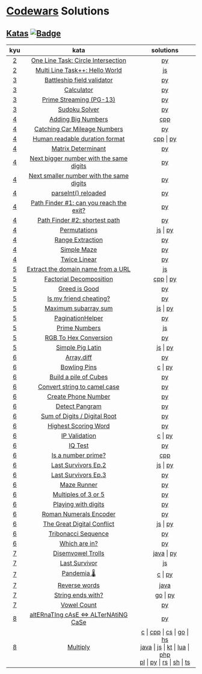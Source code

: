 # [Codewars](https://www.codewars.com/dashboard) Solutions
## [Katas](https://www.codewars.com/kata) [![Badge](https://www.codewars.com/users/e1630m/badges/small)](https://www.codewars.com/users/e1630m)
| kyu | kata | solutions |
| :-: | :--: | :-------: |
| [2](./2kyu) | [One Line Task: Circle Intersection](https://www.codewars.com/kata/5908242330e4f567e90000a3)               | [py](./2kyu/one_line_task_circle_interaction.py) |
| [2](./2kyu) | [Multi Line Task++: Hello World](https://www.codewars.com/kata/5935558a32fb828aad001213)                   | [js](./2kyu/multi_line_task_hello_world.js) |
| [3](./3kyu) | [Battleship field validator](https://www.codewars.com/kata/52bb6539a4cf1b12d90005b7)                       | [py](./3kyu/battleship_field_validator.py) |
| [3](./3kyu) | [Calculator](https://www.codewars.com/kata/5235c913397cbf2508000048)                                       | [py](./3kyu/calculator.py) |
| [3](./3kyu) | [Prime Streaming (PG-13)](https://www.codewars.com/kata/5519a584a73e70fa570005f5)                          | [py](./3kyu/prime_streaming_pg_13.py) |
| [3](./3kyu) | [Sudoku Solver](https://www.codewars.com/kata/5296bc77afba8baa690002d7)                                    | [py](./3kyu/sudoku_solver.py) |
| [4](./4kyu) | [Adding Big Numbers](https://www.codewars.com/kata/525f4206b73515bffb000b21)                               | [cpp](./4kyu/adding_big_numbers.cpp) |
| [4](./4kyu) | [Catching Car Mileage Numbers](https://www.codewars.com/kata/52c4dd683bfd3b434c000292)                     | [py](./4kyu/catching_car_mileage_numbers.py) |
| [4](./4kyu) | [Human readable duration format](https://www.codewars.com/kata/52742f58faf5485cae000b9a)                   | [cpp](./4kyu/human_readable_duration_format.cpp) \| [py](./4kyu/human_readable_duration_format.py) |
| [4](./4kyu) | [Matrix Determinant](https://www.codewars.com/kata/52a382ee44408cea2500074c)                               | [py](./4kyu/matrix_determinant.py) |
| [4](./4kyu) | [Next bigger number with the same digits](https://www.codewars.com/kata/55983863da40caa2c900004e)          | [py](./4kyu/next_bigger_number_with_the_same_digits.py) |
| [4](./4kyu) | [Next smaller number with the same digits](https://www.codewars.com/kata/5659c6d896bc135c4c00021e)         | [py](./4kyu/next_smaller_number_with_the_same_digits.py) |
| [4](./4kyu) | [parseInt() reloaded](https://www.codewars.com/kata/525c7c5ab6aecef16e0001a5)                              | [py](./4kyu/parseint_reloaded.py) |
| [4](./4kyu) | [Path Finder #1: can you reach the exit?](https://www.codewars.com/kata/5765870e190b1472ec0022a2)          | [py](./4kyu/path_finder_1_can_you_reach_the_exit.py) |
| [4](./4kyu) | [Path Finder #2: shortest path](https://www.codewars.com/kata/57658bfa28ed87ecfa00058a)                    | [py](./4kyu/path_finder_2_shortest_path.py) |
| [4](./4kyu) | [Permutations](https://www.codewars.com/kata/5254ca2719453dcc0b00027d)                                     | [js](./4kyu/permutations.js) \| [py](./4kyu/permutations.py) |
| [4](./4kyu) | [Range Extraction](https://www.codewars.com/kata/51ba717bb08c1cd60f00002f)                                 | [py](./4kyu/range_extraction.py) |
| [4](./4kyu) | [Simple Maze](https://www.codewars.com/kata/56bb9b7838dd34d7d8001b3c)                                      | [py](./4kyu/simple_maze.py) |
| [4](./4kyu) | [Twice Linear](https://www.codewars.com/kata/5672682212c8ecf83e000050)                                     | [py](./4kyu/twice_linear.py) |
| [5](./5kyu) | [Extract the domain name from a URL](https://www.codewars.com/kata/514a024011ea4fb54200004b)               | [js](./5kyu/extract_the_domain_name_from_a_url.js) |
| [5](./5kyu) | [Factorial Decomposition](https://www.codewars.com/kata/5a045fee46d843effa000070)                          | [cpp](./5kyu/factorial_decomposition.cpp) \| [py](./5kyu/factorial_decomposition.py) |
| [5](./5kyu) | [Greed is Good](https://www.codewars.com/kata/5270d0d18625160ada0000e4)                                    | [py](./5kyu/greed_is_good.py) |
| [5](./5kyu) | [Is my friend cheating?](https://www.codewars.com/kata/5547cc7dcad755e480000004)                           | [py](./5kyu/is_my_friend_cheating.py) |
| [5](./5kyu) | [Maximum subarray sum](https://www.codewars.com/kata/54521e9ec8e60bc4de000d6c)                             | [js](./5kyu/maximum_subarray_sum.js) \| [py](./5kyu/maximum_subarray_sum.py) |
| [5](./5kyu) | [PaginationHelper](https://www.codewars.com/kata/515bb423de843ea99400000a)                                 | [py](./5kyu/pagination_helper.py) |
| [5](./5kyu) | [Prime Numbers](https://www.codewars.com/kata/52dd72494367608ac1000416)                                    | [js](./5kyu/prime_numbers.js) |
| [5](./5kyu) | [RGB To Hex Conversion](https://www.codewars.com/kata/513e08acc600c94f01000001)                            | [py](./5kyu/rgb_to_hex_conversion.py) |
| [5](./5kyu) | [Simple Pig Latin](https://www.codewars.com/kata/520b9d2ad5c005041100000f)                                 | [js](./5kyu/simple_pig_latin.js) \| [py](./5kyu/simple_pig_latin.py) |
| [6](./6kyu) | [Array.diff](https://www.codewars.com/kata/523f5d21c841566fde000009)                                       | [py](./6kyu/array_diff.py) |
| [6](./6kyu) | [Bowling Pins](https://www.codewars.com/kata/585cf93f6ad5e0d9bf000010)                                     | [c](./6kyu/bowling_pins.c) \| [py](./6kyu/bowling_pins.py) |
| [6](./6kyu) | [Build a pile of Cubes](https://www.codewars.com/kata/5592e3bd57b64d00f3000047)                            | [py](./6kyu/build_a_pile_of_cubes.py) |
| [6](./6kyu) | [Convert string to camel case](https://www.codewars.com/kata/517abf86da9663f1d2000003)                     | [py](./6kyu/convert_string_to_camel_case.py) |
| [6](./6kyu) | [Create Phone Number](https://www.codewars.com/kata/525f50e3b73515a6db000b83)                              | [py](./6kyu/create_phone_number.py) |
| [6](./6kyu) | [Detect Pangram](https://www.codewars.com/kata/545cedaa9943f7fe7b000048)                                   | [py](./6kyu/detect_pangram.py) |
| [6](./6kyu) | [Sum of Digits / Digital Root](https://www.codewars.com/kata/541c8630095125aba6000c00)                     | [py](./6kyu/digital_root.py) |
| [6](./6kyu) | [Highest Scoring Word](https://www.codewars.com/kata/57eb8fcdf670e99d9b000272)                             | [py](./6kyu/highest_scoring_word.py) |
| [6](./6kyu) | [IP Validation](https://www.codewars.com/kata/515decfd9dcfc23bb6000006)                                    | [c](./6kyu/ip_validation.c) \| [py](./6kyu/ip_validation.py) |
| [6](./6kyu) | [IQ Test](https://www.codewars.com/kata/552c028c030765286c00007d)                                          | [py](./6kyu/iq_test.py) |
| [6](./6kyu) | [Is a number prime?](https://www.codewars.com/kata/5262119038c0985a5b00029f)                               | [cpp](./6kyu/is_a_number_prime.cpp) |
| [6](./6kyu) | [Last Survivors Ep.2](https://www.codewars.com/kata/60a1aac7d5a5fc0046c89651)                              | [js](./6kyu/last_survivors_ep2.js) \| [py](./6kyu/last_survivors_ep2.py) |
| [6](./6kyu) | [Last Survivors Ep.3](https://www.codewars.com/kata/60a2d7f50eee95000d34f414)                              | [py](./6kyu/last_survivors_ep3.py) |
| [6](./6kyu) | [Maze Runner](https://www.codewars.com/kata/58663693b359c4a6560001d6)                                      | [py](./6kyu/maze_runner.py) |
| [6](./6kyu) | [Multiples of 3 or 5](https://www.codewars.com/kata/514b92a657cdc65150000006)                              | [py](./6kyu/multiples_of_3_or_5.py) |
| [6](./6kyu) | [Playing with digits](https://www.codewars.com/kata/5552101f47fc5178b1000050)                              | [py](./6kyu/playing_with_digits.py) |
| [6](./6kyu) | [Roman Numerals Encoder](https://www.codewars.com/kata/51b62bf6a9c58071c600001b)                           | [py](./6kyu/roman_numerals_encoder.py) |
| [6](./6kyu) | [The Great Digital Conflict](https://www.codewars.com/kata/605150ba96ff8c000b6e3df8)                       | [js](./6kyu/the_great_digital_conflict.js) \| [py](./6kyu/the_great_digital_conflict.py) |
| [6](./6kyu) | [Tribonacci Sequence](https://www.codewars.com/kata/556deca17c58da83c00002db)                              | [py](./6kyu/tribonacci_sequence.py) |
| [6](./6kyu) | [Which are in?](https://www.codewars.com/kata/550554fd08b86f84fe000a58)                                    | [py](./6kyu/which_are_in.py) |
| [7](./7kyu) | [Disemvowel Trolls](https://www.codewars.com/kata/52fba66badcd10859f00097e)                                | [java](./7kyu/Troll.java) \| [py](./7kyu/disemvowel_trolls.py) |
| [7](./7kyu) | [Last Survivor](https://www.codewars.com/kata/609eee71109f860006c377d1)                                    | [js](./7kyu/last_survivor.js) |
| [7](./7kyu) | [Pandemia 🌡️](https://www.codewars.com/kata/5e2596a9ad937f002e510435)                                       | [c](./7kyu/pandemia.c) \| [py](./7kyu/pandemia.py) |
| [7](./7kyu) | [Reverse words](https://www.codewars.com/kata/5259b20d6021e9e14c0010d4)                                    | [java](./7kyu/ReverseWord.java) |
| [7](./7kyu) | [String ends with?](https://www.codewars.com/kata/51f2d1cafc9c0f745c00037d)                                | [go](./7kyu/string_ends_with.go) \| [py](./7kyu/string_ends_with.py) |
| [7](./7kyu) | [Vowel Count](https://www.codewars.com/kata/54ff3102c1bad923760001f3)                                      | [py](./7kyu/vowel_count.py) |
| [8](./8kyu) | [altERnaTIng cAsE <=> ALTerNAtiNG CaSe](https://www.codewars.com/kata/56efc695740d30f963000557)            | [py](./8kyu/alternating_case.py) |
| [8](./8kyu) | [Multiply](https://www.codewars.com/kata/50654ddff44f800200000004)                                         | [c](./8kyu/multiply.c) \| [cpp](./8kyu/multiply.cpp) \| [cs](./8kyu/multiply.cs) \| [go](./8kyu/multiply.go) \| [hs](./8kyu/multiply.hs) <br> [java](./8kyu/Multiply.java) \| [js](./8kyu/multiply.js) \| [kt](./8kyu/multiply.kt) \| [lua](./8kyu/multiply.lua) \| [php](./8kyu/multiply.php) <br> [pl](./8kyu/multiply.pl) \| [py](./8kyu/multiply.py) \| [rs](./8kyu/multiply.rs) \| [sh](./8kyu/multiply.sh) \| [ts](./8kyu/multiply.ts) |
